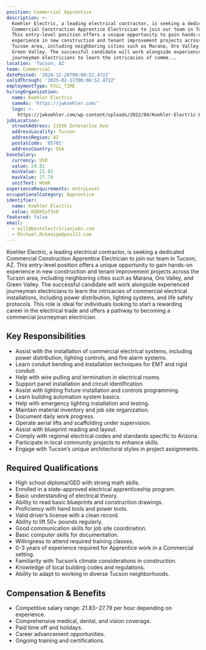 ```yaml
---
position: Commercial Apprentice
description: >-
  Koehler Electric, a leading electrical contractor, is seeking a dedicated
  Commercial Construction Apprentice Electrician to join our team in Tucson, AZ.
  This entry-level position offers a unique opportunity to gain hands-on
  experience in new construction and tenant improvement projects across the
  Tucson area, including neighboring cities such as Marana, Oro Valley, and
  Green Valley. The successful candidate will work alongside experienced
  journeyman electricians to learn the intricacies of comme...
location: 'Tucson, AZ'
team: Commercial
datePosted: '2024-12-28T00:08:52.472Z'
validThrough: '2025-02-11T00:08:52.472Z'
employmentType: FULL_TIME
hiringOrganization:
  name: Koehler Electric
  sameAs: 'https://jwkoehler.com/'
  logo: >-
    https://jwkoehler.com/wp-content/uploads/2022/04/Koehler-Electric-Logo-2022-01.svg
jobLocation:
  streetAddress: 11936 Enterprise Ave.
  addressLocality: Tucson
  addressRegion: AZ
  postalCode: '85701'
  addressCountry: USA
baseSalary:
  currency: USD
  value: 24.81
  minValue: 21.83
  maxValue: 27.79
  unitText: HOUR
experienceRequirements: entryLevel
occupationalCategory: Apprentice
identifier:
  name: Koehler Electric
  value: KOEH1yf3v0
featured: false
email:
  - will@bestelectricianjobs.com
  - Michael.Mckeaige@pes123.com
---
```




Koehler Electric, a leading electrical contractor, is seeking a dedicated Commercial Construction Apprentice Electrician to join our team in Tucson, AZ. This entry-level position offers a unique opportunity to gain hands-on experience in new construction and tenant improvement projects across the Tucson area, including neighboring cities such as Marana, Oro Valley, and Green Valley. The successful candidate will work alongside experienced journeyman electricians to learn the intricacies of commercial electrical installations, including power distribution, lighting systems, and life safety protocols. This role is ideal for individuals looking to start a rewarding career in the electrical trade and offers a pathway to becoming a commercial journeyman electrician.

## Key Responsibilities
- Assist with the installation of commercial electrical systems, including power distribution, lighting controls, and fire alarm systems.
- Learn conduit bending and installation techniques for EMT and rigid conduit.
- Help with wire pulling and termination in electrical rooms.
- Support panel installation and circuit identification.
- Assist with lighting fixture installation and controls programming.
- Learn building automation system basics.
- Help with emergency lighting installation and testing.
- Maintain material inventory and job site organization.
- Document daily work progress.
- Operate aerial lifts and scaffolding under supervision.
- Assist with blueprint reading and layout.
- Comply with regional electrical codes and standards specific to Arizona.
- Participate in local community projects to enhance skills.
- Engage with Tucson’s unique architectural styles in project assignments.

## Required Qualifications
- High school diploma/GED with strong math skills.
- Enrolled in a state-approved electrical apprenticeship program.
- Basic understanding of electrical theory.
- Ability to read basic blueprints and construction drawings.
- Proficiency with hand tools and power tools.
- Valid driver’s license with a clean record.
- Ability to lift 50+ pounds regularly.
- Good communication skills for job site coordination.
- Basic computer skills for documentation.
- Willingness to attend required training classes.
- 0-3 years of experience required for Apprentice work in a Commercial setting.
- Familiarity with Tucson’s climate considerations in construction.
- Knowledge of local building codes and regulations.
- Ability to adapt to working in diverse Tucson neighborhoods.

## Compensation & Benefits
- Competitive salary range: $21.83-$27.79 per hour depending on experience.
- Comprehensive medical, dental, and vision coverage.
- Paid time off and holidays.
- Career advancement opportunities.
- Ongoing training and certifications.